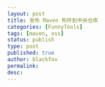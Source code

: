 ```yaml
---
layout: post
title: 发布 Maven 构件到中央仓库
categories: [FunnyTools]
tags: [maven, oss]
status: publish
type: post
published: true
author: blackfox
permalink: 
desc: 
--- 
```

